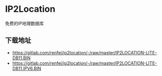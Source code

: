 # IP2Location

免费的IP地理数据库

## 下载地址

- https://gitlab.com/renfei/ip2location/-/raw/master/IP2LOCATION-LITE-DB11.BIN
- https://gitlab.com/renfei/ip2location/-/raw/master/IP2LOCATION-LITE-DB11.IPV6.BIN